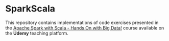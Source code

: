 # SparkScala

This repository contains implementations of code exercises
presented in the [Apache Spark with Scala - Hands On with Big Data!](https://www.udemy.com/course/apache-spark-with-scala-hands-on-with-big-data/)
course available on the **Udemy** teaching platform. 
